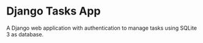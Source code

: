 # Django Tasks App
A Django web application with authentication to manage tasks using SQLite 3 as database.
